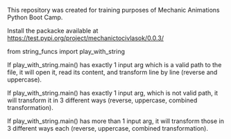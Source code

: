 This repository was created for training purposes of Mechanic Animations Python Boot Camp.

Install the packacke available at https://test.pypi.org/project/mechanictocivlasok/0.0.3/

from string_funcs import play_with_string

If play_with_string.main() has exactly 1 input arg 
which is a valid path to the file,
it will open it, read its content, and transform line by line
(reverse and uppercase).

If play_with_string.main() has exactly 1 input arg, which is not valid path,
it will transform it in 3 different ways
(reverse, uppercase, combined transformation).

If play_with_string.main() has more than 1 input arg,
it will transform those in 3 different ways each
(reverse, uppercase, combined transformation).
